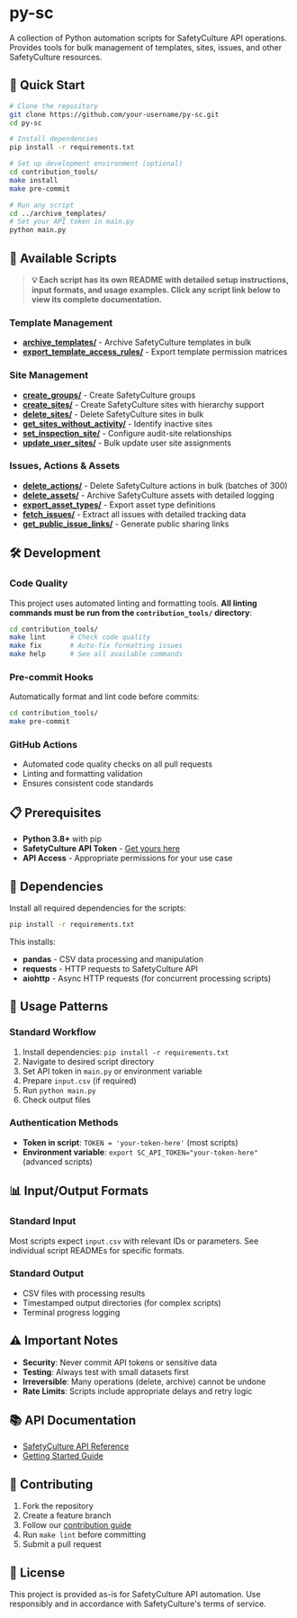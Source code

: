 # py-sc

A collection of Python automation scripts for SafetyCulture API operations. Provides tools for bulk management of templates, sites, issues, and other SafetyCulture resources.

## 🚀 Quick Start

```bash
# Clone the repository
git clone https://github.com/your-username/py-sc.git
cd py-sc

# Install dependencies
pip install -r requirements.txt

# Set up development environment (optional)
cd contribution_tools/
make install
make pre-commit

# Run any script
cd ../archive_templates/
# Set your API token in main.py
python main.py
```

## 📁 Available Scripts

> **💡 Each script has its own README with detailed setup instructions, input formats, and usage examples. Click any script link below to view its complete documentation.**

### Template Management
- **[archive_templates/](archive_templates/)** - Archive SafetyCulture templates in bulk
- **[export_template_access_rules/](export_template_access_rules/)** - Export template permission matrices

### Site Management
- **[create_groups/](create_groups/)** - Create SafetyCulture groups
- **[create_sites/](create_sites/)** - Create SafetyCulture sites with hierarchy support
- **[delete_sites/](delete_sites/)** - Delete SafetyCulture sites in bulk
- **[get_sites_without_activity/](get_sites_without_activity/)** - Identify inactive sites
- **[set_inspection_site/](set_inspection_site/)** - Configure audit-site relationships
- **[update_user_sites/](update_user_sites/)** - Bulk update user site assignments

### Issues, Actions & Assets
- **[delete_actions/](delete_actions/)** - Delete SafetyCulture actions in bulk (batches of 300)
- **[delete_assets/](delete_assets/)** - Archive SafetyCulture assets with detailed logging
- **[export_asset_types/](export_asset_types/)** - Export asset type definitions
- **[fetch_issues/](fetch_issues/)** - Extract all issues with detailed tracking data
- **[get_public_issue_links/](get_public_issue_links/)** - Generate public sharing links

## 🛠️ Development

### Code Quality
This project uses automated linting and formatting tools. **All linting commands must be run from the `contribution_tools/` directory**:

```bash
cd contribution_tools/
make lint      # Check code quality
make fix       # Auto-fix formatting issues
make help      # See all available commands
```

### Pre-commit Hooks
Automatically format and lint code before commits:

```bash
cd contribution_tools/
make pre-commit
```

### GitHub Actions
- Automated code quality checks on all pull requests
- Linting and formatting validation
- Ensures consistent code standards

## 📋 Prerequisites

- **Python 3.8+** with pip
- **SafetyCulture API Token** - [Get yours here](https://developer.safetyculture.com/reference/getting-started)
- **API Access** - Appropriate permissions for your use case

## 🔧 Dependencies

Install all required dependencies for the scripts:
```bash
pip install -r requirements.txt
```

This installs:
- **pandas** - CSV data processing and manipulation
- **requests** - HTTP requests to SafetyCulture API
- **aiohttp** - Async HTTP requests (for concurrent processing scripts)

## 📖 Usage Patterns

### Standard Workflow
1. Install dependencies: `pip install -r requirements.txt`
2. Navigate to desired script directory
3. Set API token in `main.py` or environment variable
4. Prepare `input.csv` (if required)
5. Run `python main.py`
6. Check output files

### Authentication Methods
- **Token in script**: `TOKEN = 'your-token-here'` (most scripts)
- **Environment variable**: `export SC_API_TOKEN="your-token-here"` (advanced scripts)

## 📊 Input/Output Formats

### Standard Input
Most scripts expect `input.csv` with relevant IDs or parameters. See individual script READMEs for specific formats.

### Standard Output
- CSV files with processing results
- Timestamped output directories (for complex scripts)
- Terminal progress logging

## ⚠️ Important Notes

- **Security**: Never commit API tokens or sensitive data
- **Testing**: Always test with small datasets first
- **Irreversible**: Many operations (delete, archive) cannot be undone
- **Rate Limits**: Scripts include appropriate delays and retry logic

## 📚 API Documentation

- [SafetyCulture API Reference](https://developer.safetyculture.com/reference/)
- [Getting Started Guide](https://developer.safetyculture.com/reference/getting-started)

## 🤝 Contributing

1. Fork the repository
2. Create a feature branch
3. Follow our [contribution guide](contribution_tools/CONTRIBUTE.md)
4. Run `make lint` before committing
5. Submit a pull request

## 📄 License

This project is provided as-is for SafetyCulture API automation. Use responsibly and in accordance with SafetyCulture's terms of service.
